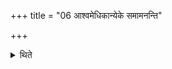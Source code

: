 +++
title = "06 आश्वमेधिकान्येके समामनन्ति"

+++

<details><summary>थिते</summary>

आश्वमेधिकान्येके समामनन्ति ६
</details>

